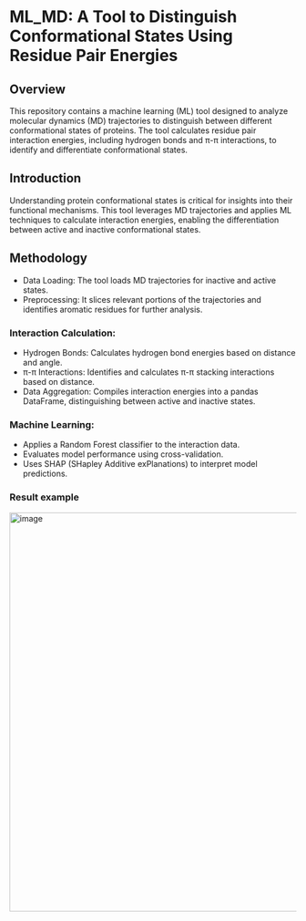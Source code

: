 
# ML_MD: A Tool to Distinguish Conformational States Using Residue Pair Energies

## Overview
This repository contains a machine learning (ML) tool designed to analyze molecular dynamics (MD) trajectories to distinguish between different conformational states of proteins. The tool calculates residue pair interaction energies, including hydrogen bonds and π-π interactions, to identify and differentiate conformational states.

## Introduction
Understanding protein conformational states is critical for insights into their functional mechanisms. This tool leverages MD trajectories and applies ML techniques to calculate interaction energies, enabling the differentiation between active and inactive conformational states.

## Methodology
- Data Loading: The tool loads MD trajectories for inactive and active states.
- Preprocessing: It slices relevant portions of the trajectories and identifies aromatic residues for further analysis.
### Interaction Calculation:
- Hydrogen Bonds: Calculates hydrogen bond energies based on distance and angle.
- π-π Interactions: Identifies and calculates π-π stacking interactions based on distance.
- Data Aggregation: Compiles interaction energies into a pandas DataFrame, distinguishing between active and inactive states.
### Machine Learning:
- Applies a Random Forest classifier to the interaction data.
- Evaluates model performance using cross-validation.
- Uses SHAP (SHapley Additive exPlanations) to interpret model predictions.

### Result example

<img src="https://github.com/user-attachments/assets/4e34e597-1f4d-46a2-b756-312e25c83efc" alt="image" width="700"/>
